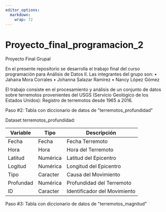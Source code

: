 ```yaml
---
editor_options: 
  markdown: 
    wrap: 72
---
```


# Proyecto_final_programacion_2

Proyecto Final Grupal

En el presente repositorio se desarrolla el trabajo final del curso
programación para Análisis de Datos II. Las integrantes del grupo son: •
Jahaira Mora Corrales • Johanna Salazar Ramírez • Nancy López Gómez

El trabajo consiste en el procesamiento y análisis de un conjunto de
datos sobre terremotos provenientes del USGS (Servicio Geológico de los
Estados Unidos): Registro de terremotos desde 1965 a 2016.

Paso #2: Tabla con diccionario de datos de "terremotos_profundidad"

Dataset terremotos_profundidad:

| Variable  | Tipo     | Descripción                  |
|-----------|----------|------------------------------|
| Fecha     | Fecha    | Fecha Terremoto              |
| Hora      | Hora     | Hora del Terremoto           |
| Latitud   | Numérica | Latitud del Epicentro        |
| Logitud   | Numérica | Longitud del Epicentro       |
| Tipo      | Caracter | Causa del Movimiento         |
| Profundad | Numérica | Profundidad del Terremoto    |
| ID        | Caracter | Identificador del Movimiento |

Paso #3: Tabla con diccionario de datos de "terremotos_magnitud"